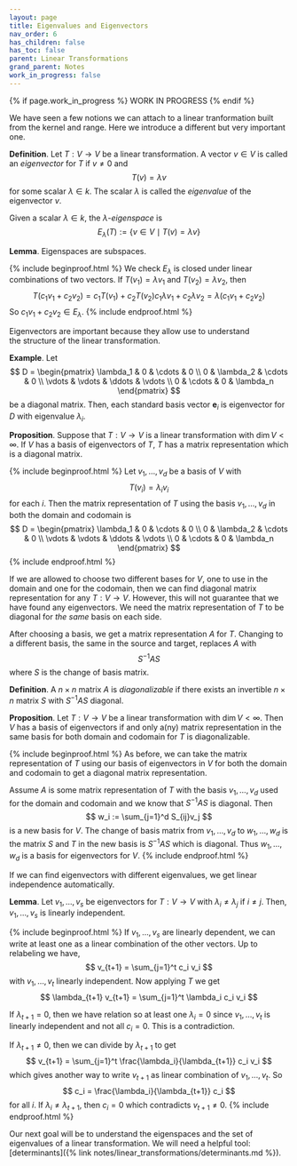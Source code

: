 ```yaml
---
layout: page
title: Eigenvalues and Eigenvectors
nav_order: 6
has_children: false
has_toc: false
parent: Linear Transformations
grand_parent: Notes
work_in_progress: false
---
```


{% if page.work_in_progress %}
    WORK IN PROGRESS
{% endif %}

We have seen a few notions we can attach to a linear tranformation 
built from the kernel and range. Here we introduce a different 
but very important one. 

**Definition**. Let $T: V \to V$ be a linear transformation. A 
vector $v \in V$ is called an _eigenvector_ for $T$ if $v \neq 0$
and 
$$
    T(v) = \lambda v
$$
for some scalar $\lambda \in k$. The scalar $\lambda$ is called 
the _eigenvalue_ of the eigenvector $v$. 

Given a scalar $\lambda \in k$, the $\lambda$-_eigenspace_ is 
$$
    E_{\lambda}(T) := \lbrace v \in V \mid T(v) = \lambda v \rbrace 
$$

**Lemma**. Eigenspaces are subspaces. 

{% include beginproof.html %}
We check $E_\lambda$ is closed under linear combinations of 
two vectors. If $T(v_1) = \lambda v_1$ and $T(v_2) = 
\lambda v_2$, then 
$$
    T(c_1v_1+c_2v_2) = c_1T(v_1) + c_2T(v_2) c_1 \lambda v_1 
    + c_2 \lambda v_2 = \lambda(c_1v_1 + c_2v_2)
$$
So $c_1v_1 + c_2v_2 \in E_\lambda$. 
{% include endproof.html %}

Eigenvectors are important because they allow use to understand  
the structure of the linear transformation. 

**Example**. Let 
$$
    D = \begin{pmatrix}
    \lambda_1 & 0 & \cdots & 0 \\
    0 & \lambda_2 & \cdots & 0 \\
    \vdots & \vdots & \ddots & \vdots \\
    0 & \cdots & 0 & \lambda_n 
    \end{pmatrix}
$$
be a diagonal matrix. Then, each standard basis vector 
$\mathbf{e}_i$ is eigenvector for $D$ with eigenvalue 
$\lambda_i$. 

**Proposition**. Suppose that $T : V \to V$ is a linear 
transformation with $\dim V < \infty$. 
If $V$ has a basis of eigenvectors of 
$T$, $T$ has a matrix representation which is a 
diagonal matrix. 

{% include beginproof.html %}
Let $v_1,\ldots,v_d$ be a basis of $V$ with 
$$
    T(v_i) = \lambda_i v_i
$$
for each $i$. Then the matrix representation of 
$T$ using the basis $v_1,\ldots,v_d$ in both the domain 
and codomain is 
$$
    D = \begin{pmatrix}
    \lambda_1 & 0 & \cdots & 0 \\
    0 & \lambda_2 & \cdots & 0 \\
    \vdots & \vdots & \ddots & \vdots \\
    0 & \cdots & 0 & \lambda_n 
    \end{pmatrix}
$$
{% include endproof.html %}

If we are allowed to choose two different bases for $V$, 
one to use in the domain and one for the codomain, then 
we can find diagonal matrix representation for any 
$T : V \to V$. However, this will not guarantee that 
we have found any eigenvectors. We need the matrix 
representation of $T$ to be diagonal for _the same_ 
basis on each side. 

After choosing a basis, we get a matrix representation 
$A$ for $T$. Changing to a different basis, the same in 
the source and target, replaces $A$ with 
$$
    S^{-1}AS
$$
where $S$ is the change of basis matrix. 

**Definition**. A $n\times n$ matrix $A$ is _diagonalizable_ if 
there exists an invertible $n \times n$ matrix $S$ with 
$S^{-1} A S$ diagonal. 

**Proposition**. Let $T: V \to V$ be a linear transformation 
with $\dim V < \infty$. Then $V$ has a basis of 
eigenvectors if and only a(ny) matrix representation in the 
same basis for both domain and codomain for 
$T$ is diagonalizable. 

{% include beginproof.html %}
As before, we can take the matrix representation of $T$ 
using our basis of eigenvectors in $V$ for both the domain and 
codomain to get a diagonal matrix representation. 

Assume $A$ is some matrix representation of $T$ with the basis 
$v_1,\ldots,v_d$ used for the domain and codomain 
and we know that $S^{-1}AS$ is diagonal. Then 
$$
    w_i := \sum_{j=1}^d S_{ij}v_j
$$
is a new basis for $V$. The change of basis matrix 
from $v_1, \ldots, v_d$ to $w_1,\ldots,w_d$ is the matrix $S$ 
and $T$ in the new basis is $S^{-1}AS$ which is diagonal. 
Thus $w_1,\ldots,w_d$ is a basis for eigenvectors for $V$. 
{% include endproof.html %}

If we can find eigenvectors with different eigenvalues, we 
get linear independence automatically. 

**Lemma**. Let $v_1,\ldots,v_s$ be eigenvectors for 
$T: V \to V$ with $\lambda_i \neq \lambda_j$ if $i \neq j$. 
Then, $v_1,\ldots,v_s$ is linearly independent. 

{% include beginproof.html %}
If $v_1,\ldots,v_s$ are linearly dependent, we can write
at least one as a linear combination of the other vectors. 
Up to relabeling we have, 
$$
    v_{t+1} = \sum_{j=1}^t c_i v_i
$$
with $v_1,\ldots,v_t$ linearly independent. 
Now applying $T$ we get 
$$
    \lambda_{t+1} v_{t+1} = \sum_{j=1}^t \lambda_i c_i v_i 
$$

If $\lambda_{t+1} = 0$, then we have relation so at least one 
$\lambda_i = 0$ since $v_1,\ldots,v_t$ is linearly independent 
and not all $c_i = 0$. This is a contradiction. 

If $\lambda_{t+1} \neq 0$, then we can divide by $\lambda_{t+1}$ 
to get 
$$
    v_{t+1} = \sum_{j=1}^t \frac{\lambda_i}{\lambda_{t+1}} c_i v_i 
$$
which gives another way to write $v_{t+1}$ as linear combination of 
$v_1,\ldots,v_t$. So 
$$
    c_i = \frac{\lambda_i}{\lambda_{t+1}} c_i 
$$
for all $i$. If $\lambda_i \neq \lambda_{t+1}$, then $c_i = 0$ 
which contradicts $v_{t+1} \neq 0$.
{% include endproof.html %}

Our next goal will be to understand the eigenspaces and the 
set of eigenvalues of a linear transformation. We will need a 
helpful tool: 
[determinants]({% link notes/linear_transformations/determinants.md %}).